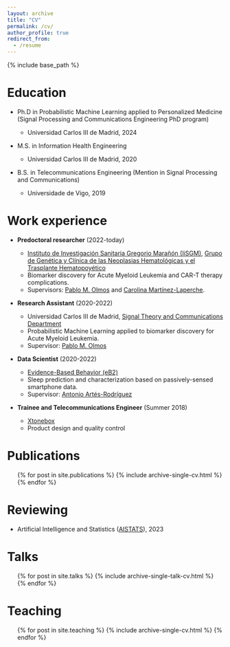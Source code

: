 ```yaml
---
layout: archive
title: "CV"
permalink: /cv/
author_profile: true
redirect_from:
  - /resume
---
```


{% include base_path %}

Education
======
* Ph.D in Probabilistic Machine Learning applied to Personalized Medicine (Signal Processing and Communications Engineering PhD program) 
  * Universidad Carlos III de Madrid, 2024
  
* M.S. in Information Health Engineering 
  * Universidad Carlos III de Madrid, 2020
  
* B.S. in Telecommunications Engineering (Mention in Signal Processing and Communications) 
  * Universidade de Vigo, 2019
  
Work experience
======

* __Predoctoral researcher__ (2022-today)
  * [Instituto de Investigación Sanitaria Gregorio Marañón (IiSGM)](https://www.iisgm.com/), [Grupo de Genética y Clínica de las Neoplasias Hematológicas y el Trasplante Hematopoyético](https://www.iisgm.com/investigacion/areas-de-investigacion/area-6-oncologia-traslacional/grupo-3-genetica-y-clinica-de-las-neoplasias-hematologicas-y-el-trasplante-hematopoyetico/)
  * Biomarker discovery for Acute Myeloid Leukemia and CAR-T therapy complications.
  * Supervisors: [Pablo M. Olmos](https://www.tsc.uc3m.es/~olmos/) and [Carolina Martínez-Laperche](https://scholar.google.es/citations?user=02SsAfIAAAAJ&hl=es).
  
* __Research Assistant__ (2020-2022)
  * Universidad Carlos III de Madrid, [Signal Theory and Communications Department](https://www.tsc.uc3m.es/)
  * Probabilistic Machine Learning applied to biomarker discovery for Acute Myeloid Leukemia.
  * Supervisor: [Pablo M. Olmos](https://www.tsc.uc3m.es/~olmos/)

* __Data Scientist__ (2020-2022)
  * [Evidence-Based Behavior (eB2)](https://eb2.tech/?lang=en)
  * Sleep prediction and characterization based on passively-sensed smartphone data.
  * Supervisor: [Antonio Artés-Rodríguez](https://www.tsc.uc3m.es/~antonio/antonio_artes/Home.html)

* __Trainee and Telecommunications Engineer__ (Summer 2018)
  * [Xtonebox](https://www.xtonebox.com/)
  * Product design and quality control

Publications
======
  <ul>{% for post in site.publications %}
    {% include archive-single-cv.html %}
  {% endfor %}</ul>

Reviewing
======
* Artificial Intelligence and Statistics ([AISTATS](https://aistats.org/aistats2023/)), 2023
  
Talks
======
  <ul>{% for post in site.talks %}
    {% include archive-single-talk-cv.html %}
  {% endfor %}</ul>
  
Teaching
======
  <ul>{% for post in site.teaching %}
    {% include archive-single-cv.html %}
  {% endfor %}</ul>

